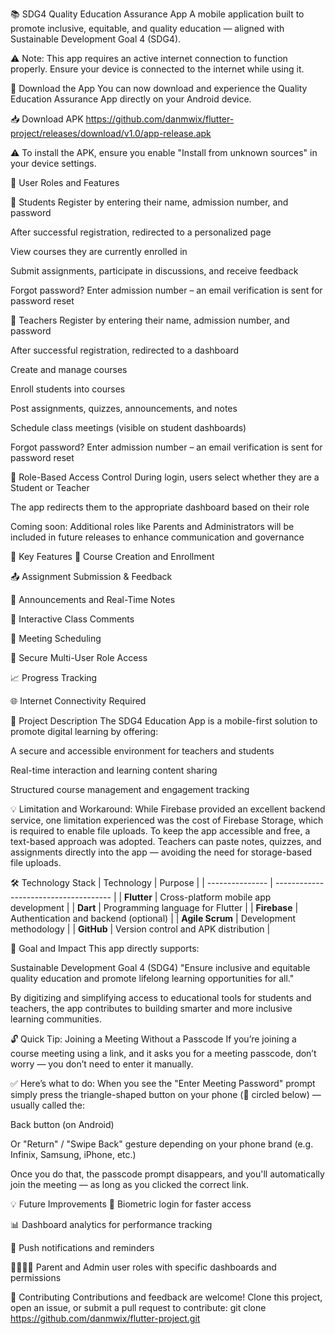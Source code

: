 📚 SDG4 Quality Education Assurance App
A mobile application built to promote inclusive, equitable, and quality education — aligned with Sustainable Development Goal 4 (SDG4).

⚠️ Note: This app requires an active internet connection to function properly. Ensure your device is connected to the internet while using it.

🔗 Download the App
You can now download and experience the Quality Education Assurance App directly on your Android device.

📥 Download APK
https://github.com/danmwix/flutter-project/releases/download/v1.0/app-release.apk

⚠️ To install the APK, ensure you enable "Install from unknown sources" in your device settings.

👥 User Roles and Features


🔸 Students
Register by entering their name, admission number, and password

After successful registration, redirected to a personalized page

View courses they are currently enrolled in

Submit assignments, participate in discussions, and receive feedback

Forgot password? Enter admission number – an email verification is sent for password reset



🔹 Teachers
Register by entering their name, admission number, and password

After successful registration, redirected to a dashboard

Create and manage courses

Enroll students into courses

Post assignments, quizzes, announcements, and notes

Schedule class meetings (visible on student dashboards)

Forgot password? Enter admission number – an email verification is sent for password reset



🔐 Role-Based Access Control
During login, users select whether they are a Student or Teacher

The app redirects them to the appropriate dashboard based on their role

Coming soon: Additional roles like Parents and Administrators will be included in future releases to enhance communication and governance




🧩 Key Features
📝 Course Creation and Enrollment

📤 Assignment Submission & Feedback

📣 Announcements and Real-Time Notes

💬 Interactive Class Comments

📅 Meeting Scheduling

🔐 Secure Multi-User Role Access

📈 Progress Tracking

🌐 Internet Connectivity Required




📖 Project Description
The SDG4 Education App is a mobile-first solution to promote digital learning by offering:

A secure and accessible environment for teachers and students

Real-time interaction and learning content sharing

Structured course management and engagement tracking




💡 Limitation and Workaround:
While Firebase provided an excellent backend service, one limitation experienced was the cost of Firebase Storage, which is required to enable file uploads. To keep the app accessible and free, a text-based approach was adopted.
Teachers can paste notes, quizzes, and assignments directly into the app — avoiding the need for storage-based file uploads.


🛠️ Technology Stack
| Technology      | Purpose                               |
| --------------- | ------------------------------------- |
| **Flutter**     | Cross-platform mobile app development |
| **Dart**        | Programming language for Flutter      |
| **Firebase**    | Authentication and backend (optional) |
| **Agile Scrum** | Development methodology               |
| **GitHub**      | Version control and APK distribution  |





🎯 Goal and Impact
This app directly supports:

Sustainable Development Goal 4 (SDG4)
"Ensure inclusive and equitable quality education and promote lifelong learning opportunities for all."

By digitizing and simplifying access to educational tools for students and teachers, the app contributes to building smarter and more inclusive learning communities.



🔓 Quick Tip: Joining a Meeting Without a Passcode
If you’re joining a course meeting using a link, and it asks you for a meeting passcode, don’t worry — you don’t need to enter it manually.

✅ Here’s what to do:
When you see the "Enter Meeting Password" prompt 
simply press the triangle-shaped button on your phone (🔺 circled below) — usually called the:

Back button (on Android)

Or "Return" / "Swipe Back" gesture depending on your phone brand (e.g. Infinix, Samsung, iPhone, etc.)

Once you do that, the passcode prompt disappears, and you'll automatically join the meeting — as long as you clicked the correct link.






💡 Future Improvements
🔐 Biometric login for faster access

📊 Dashboard analytics for performance tracking

📨 Push notifications and reminders

👨‍👩‍👧‍👦 Parent and Admin user roles with specific dashboards and permissions




🙌 Contributing
Contributions and feedback are welcome!
Clone this project, open an issue, or submit a pull request to contribute:
git clone https://github.com/danmwix/flutter-project.git

